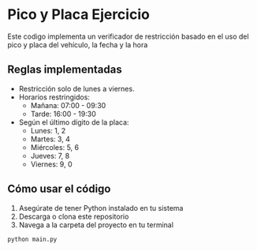# Pico y Placa Ejercicio

Este codigo  implementa un verificador de restricción basado en el uso del pico y placa del vehículo, la fecha y la hora

## Reglas implementadas

- Restricción solo de lunes a viernes.
- Horarios restringidos:
  - Mañana: 07:00 - 09:30
  - Tarde: 16:00 - 19:30
- Según el último dígito de la placa:
  - Lunes: 1, 2
  - Martes: 3, 4
  - Miércoles: 5, 6
  - Jueves: 7, 8
  - Viernes: 9, 0

## Cómo usar el código
1. Asegúrate de tener Python instalado en tu sistema
2. Descarga o clona este repositorio
3. Navega a la carpeta del proyecto en tu terminal

```bash
python main.py
